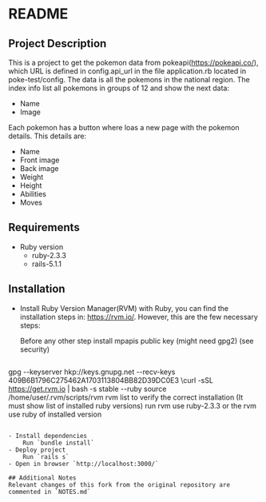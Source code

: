# README

## Project Description

This is a project to get the pokemon data from pokeapi(https://pokeapi.co/), which URL is defined in config.api_url in the file application.rb located in poke-test/config. The data is all the pokemons in the national region. The index info list all pokemons in groups of 12 and show the next data:

- Name
- Image

Each pokemon has a button where loas a new page with the pokemon details. This details are:

- Name
- Front image
- Back image
- Weight
- Height
- Abilities
- Moves

## Requirements

* Ruby version
	- ruby-2.3.3
	- rails-5.1.1

## Installation

- Install Ruby Version Manager(RVM) with Ruby, you can find the installation steps in: https://rvm.io/. However, this are the few necessary steps:

  Before any other step install mpapis public key (might need gpg2) (see security)

  ```
gpg --keyserver hkp://keys.gnupg.net --recv-keys 409B6B1796C275462A1703113804BB82D39DC0E3
\curl -sSL https://get.rvm.io | bash -s stable --ruby
source /home/user/.rvm/scripts/rvm
rvm list to verify the correct installation (It must show list of installed ruby versions)
run rvm use ruby-2.3.3 or the rvm use ruby of installed version
```

- Install dependencies
    Run `bundle install`
- Deploy project
	Run `rails s`
- Open in browser `http://localhost:3000/`

## Additional Notes
Relevant changes of this fork from the original repository are commented in `NOTES.md`
